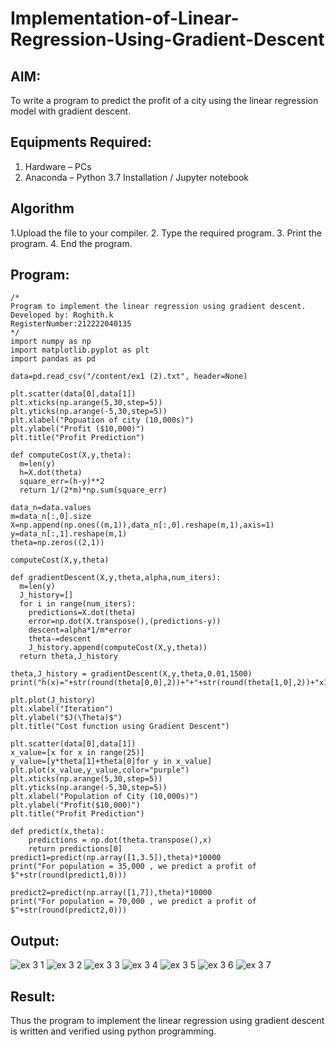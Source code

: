 # Implementation-of-Linear-Regression-Using-Gradient-Descent

## AIM:
To write a program to predict the profit of a city using the linear regression model with gradient descent.

## Equipments Required:
1. Hardware – PCs
2. Anaconda – Python 3.7 Installation / Jupyter notebook

## Algorithm
1.Upload the file to your compiler.
2. Type the required program.
3. Print the program.
4. End the program. 

## Program:
```
/*
Program to implement the linear regression using gradient descent.
Developed by: Roghith.k
RegisterNumber:212222040135
*/
import numpy as np
import matplotlib.pyplot as plt
import pandas as pd

data=pd.read_csv("/content/ex1 (2).txt", header=None)

plt.scatter(data[0],data[1])
plt.xticks(np.arange(5,30,step=5))
plt.yticks(np.arange(-5,30,step=5))
plt.xlabel("Popuation of city (10,000s)")
plt.ylabel("Profit ($10,000)")
plt.title("Profit Prediction")

def computeCost(X,y,theta):
  m=len(y)
  h=X.dot(theta)
  square_err=(h-y)**2
  return 1/(2*m)*np.sum(square_err)

data_n=data.values
m=data_n[:,0].size
X=np.append(np.ones((m,1)),data_n[:,0].reshape(m,1),axis=1)
y=data_n[:,1].reshape(m,1)
theta=np.zeros((2,1))

computeCost(X,y,theta)

def gradientDescent(X,y,theta,alpha,num_iters):
  m=len(y)
  J_history=[]
  for i in range(num_iters):
    predictions=X.dot(theta)
    error=np.dot(X.transpose(),(predictions-y))
    descent=alpha*1/m*error
    theta-=descent
    J_history.append(computeCost(X,y,theta))
  return theta,J_history

theta,J_history = gradientDescent(X,y,theta,0.01,1500)
print("h(x)="+str(round(theta[0,0],2))+"+"+str(round(theta[1,0],2))+"x1")

plt.plot(J_history)
plt.xlabel("Iteration")
plt.ylabel("$J(\Theta)$")
plt.title("Cost function using Gradient Descent")

plt.scatter(data[0],data[1])
x_value=[x for x in range(25)]
y_value=[y*theta[1]+theta[0]for y in x_value]
plt.plot(x_value,y_value,color="purple")
plt.xticks(np.arange(5,30,step=5))
plt.yticks(np.arange(-5,30,step=5))
plt.xlabel("Population of City (10,000s)")
plt.ylabel("Profit($10,000)")
plt.title("Profit Prediction")

def predict(x,theta):
    predictions = np.dot(theta.transpose(),x)
    return predictions[0]
predict1=predict(np.array([1,3.5]),theta)*10000
print("For population = 35,000 , we predict a profit of $"+str(round(predict1,0)))

predict2=predict(np.array([1,7]),theta)*10000
print("For population = 70,000 , we predict a profit of $"+str(round(predict2,0)))
```

## Output:
![ex 3 1](https://github.com/RoghithKrishnamoorthy/Implementation-of-Linear-Regression-Using-Gradient-Descent/assets/119475474/7ebf08fc-cf45-4adc-9877-6b0c99ba8edc)
![ex 3 2](https://github.com/RoghithKrishnamoorthy/Implementation-of-Linear-Regression-Using-Gradient-Descent/assets/119475474/d9ebe72b-f7f9-4606-b0c1-2998b992e951)
![ex 3 3](https://github.com/RoghithKrishnamoorthy/Implementation-of-Linear-Regression-Using-Gradient-Descent/assets/119475474/487ed6d6-2896-47ce-a86c-af10dc81c9c0)
![ex 3 4](https://github.com/RoghithKrishnamoorthy/Implementation-of-Linear-Regression-Using-Gradient-Descent/assets/119475474/627ca95f-32b8-49e6-ba01-7acc5ffcf02b)
![ex 3 5](https://github.com/RoghithKrishnamoorthy/Implementation-of-Linear-Regression-Using-Gradient-Descent/assets/119475474/eb180656-c5af-4aae-9ffd-f1353b9fef37)
![ex 3 6](https://github.com/RoghithKrishnamoorthy/Implementation-of-Linear-Regression-Using-Gradient-Descent/assets/119475474/70287ffe-78a8-416f-b330-7a526a3421d9)
![ex 3 7](https://github.com/RoghithKrishnamoorthy/Implementation-of-Linear-Regression-Using-Gradient-Descent/assets/119475474/de0adb8b-acf0-4b1a-91a3-447bebfb0bc7)



## Result:
Thus the program to implement the linear regression using gradient descent is written and verified using python programming.
